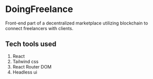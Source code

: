 # DoingFreelance

Front-end part of a decentralized marketplace utilizing blockchain to connect freelancers with clients.

## Tech tools used
1. React
2. Tailwind css
3. React Router DOM
4. Headless ui